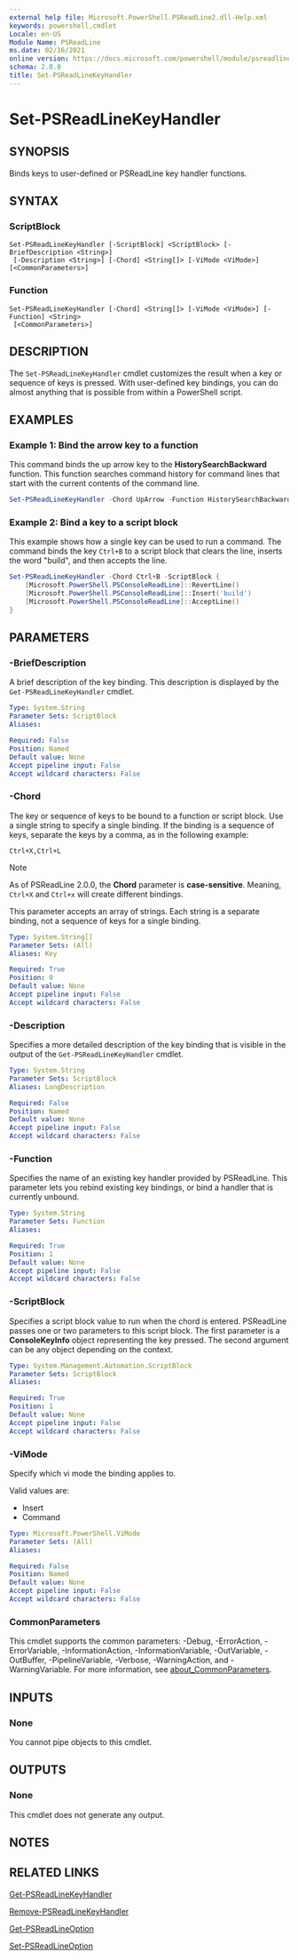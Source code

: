 ```yaml
---
external help file: Microsoft.PowerShell.PSReadLine2.dll-Help.xml
keywords: powershell,cmdlet
Locale: en-US
Module Name: PSReadLine
ms.date: 02/16/2021
online version: https://docs.microsoft.com/powershell/module/psreadline/set-psreadlinekeyhandler?view=powershell-7.1&WT.mc_id=ps-gethelp
schema: 2.0.0
title: Set-PSReadLineKeyHandler
---
```

# Set-PSReadLineKeyHandler

## SYNOPSIS
Binds keys to user-defined or PSReadLine key handler functions.

## SYNTAX

### ScriptBlock

```
Set-PSReadLineKeyHandler [-ScriptBlock] <ScriptBlock> [-BriefDescription <String>]
 [-Description <String>] [-Chord] <String[]> [-ViMode <ViMode>] [<CommonParameters>]
```

### Function

```
Set-PSReadLineKeyHandler [-Chord] <String[]> [-ViMode <ViMode>] [-Function] <String>
 [<CommonParameters>]
```

## DESCRIPTION

The `Set-PSReadLineKeyHandler` cmdlet customizes the result when a key or sequence of keys is
pressed. With user-defined key bindings, you can do almost anything that is possible from within a
PowerShell script.

## EXAMPLES

### Example 1: Bind the arrow key to a function

This command binds the up arrow key to the **HistorySearchBackward** function. This function
searches command history for command lines that start with the current contents of the command line.

```powershell
Set-PSReadLineKeyHandler -Chord UpArrow -Function HistorySearchBackward
```

### Example 2: Bind a key to a script block

This example shows how a single key can be used to run a command. The command binds the key `Ctrl+B`
to a script block that clears the line, inserts the word "build", and then accepts the line.

```powershell
Set-PSReadLineKeyHandler -Chord Ctrl+B -ScriptBlock {
    [Microsoft.PowerShell.PSConsoleReadLine]::RevertLine()
    [Microsoft.PowerShell.PSConsoleReadLine]::Insert('build')
    [Microsoft.PowerShell.PSConsoleReadLine]::AcceptLine()
}
```

## PARAMETERS

### -BriefDescription

A brief description of the key binding. This description is displayed by the
`Get-PSReadLineKeyHandler` cmdlet.

```yaml
Type: System.String
Parameter Sets: ScriptBlock
Aliases:

Required: False
Position: Named
Default value: None
Accept pipeline input: False
Accept wildcard characters: False
```

### -Chord

The key or sequence of keys to be bound to a function or script block. Use a single string to
specify a single binding. If the binding is a sequence of keys, separate the keys by a comma, as in
the following example:

`Ctrl+X,Ctrl+L`

> [!NOTE]
> As of PSReadLine 2.0.0, the **Chord** parameter is **case-sensitive**. Meaning, `Ctrl+X` and
> `Ctrl+x` will create different bindings.

This parameter accepts an array of strings. Each string is a separate binding, not a sequence of
keys for a single binding.

```yaml
Type: System.String[]
Parameter Sets: (All)
Aliases: Key

Required: True
Position: 0
Default value: None
Accept pipeline input: False
Accept wildcard characters: False
```

### -Description

Specifies a more detailed description of the key binding that is visible in the output of the
`Get-PSReadLineKeyHandler` cmdlet.

```yaml
Type: System.String
Parameter Sets: ScriptBlock
Aliases: LongDescription

Required: False
Position: Named
Default value: None
Accept pipeline input: False
Accept wildcard characters: False
```

### -Function

Specifies the name of an existing key handler provided by PSReadLine. This parameter lets you
rebind existing key bindings, or bind a handler that is currently unbound.

```yaml
Type: System.String
Parameter Sets: Function
Aliases:

Required: True
Position: 1
Default value: None
Accept pipeline input: False
Accept wildcard characters: False
```

### -ScriptBlock

Specifies a script block value to run when the chord is entered. PSReadLine passes one or two
parameters to this script block. The first parameter is a **ConsoleKeyInfo** object representing
the key pressed. The second argument can be any object depending on the context.

```yaml
Type: System.Management.Automation.ScriptBlock
Parameter Sets: ScriptBlock
Aliases:

Required: True
Position: 1
Default value: None
Accept pipeline input: False
Accept wildcard characters: False
```

### -ViMode

Specify which vi mode the binding applies to.

Valid values are:

- Insert
- Command

```yaml
Type: Microsoft.PowerShell.ViMode
Parameter Sets: (All)
Aliases:

Required: False
Position: Named
Default value: None
Accept pipeline input: False
Accept wildcard characters: False
```

### CommonParameters

This cmdlet supports the common parameters: -Debug, -ErrorAction, -ErrorVariable,
-InformationAction, -InformationVariable, -OutVariable, -OutBuffer, -PipelineVariable, -Verbose,
-WarningAction, and -WarningVariable. For more information, see
[about_CommonParameters](https://go.microsoft.com/fwlink/?LinkID=113216).

## INPUTS

### None

You cannot pipe objects to this cmdlet.

## OUTPUTS

### None

This cmdlet does not generate any output.

## NOTES

## RELATED LINKS

[Get-PSReadLineKeyHandler](Get-PSReadLineKeyHandler.md)

[Remove-PSReadLineKeyHandler](Remove-PSReadLineKeyHandler.md)

[Get-PSReadLineOption](Get-PSReadLineOption.md)

[Set-PSReadLineOption](Set-PSReadLineOption.md)

